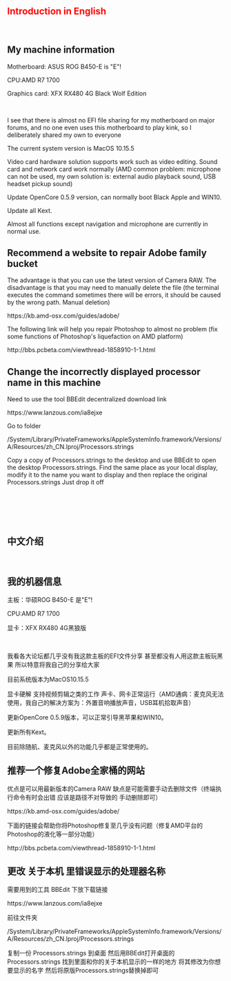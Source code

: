 <h2><span style="color: #ff0000;">Introduction in English</span></h2>
<br>
<h2>My machine information</h2>
<p>Motherboard: ASUS ROG B450-E is "E"!</p>
<p>CPU:AMD R7 1700</p>
<p>Graphics card: XFX RX480 4G Black Wolf Edition</p><br>
<p>I see that there is almost no EFI file sharing for my motherboard on major forums, and no one even uses this motherboard to play kink, so I deliberately shared my own to everyone</p>
<p>The current system version is MacOS 10.15.5</p>
<p>Video card hardware solution supports work such as video editing. Sound card and network card work normally (AMD common problem: microphone can not be used, my own solution is: external audio playback sound, USB headset pickup sound)</p>
<p>Update OpenCore 0.5.9 version, can normally boot Black Apple and WIN10. </p>
<p>Update all Kext. </p>
<p>Almost all functions except navigation and microphone are currently in normal use. </p>
<h2>Recommend a website to repair Adobe family bucket</h2>
<p>The advantage is that you can use the latest version of Camera RAW. The disadvantage is that you may need to manually delete the file (the terminal executes the command sometimes there will be errors, it should be caused by the wrong path. Manual deletion)</p>
<p>https://kb.amd-osx.com/guides/adobe/</p>
<p>The following link will help you repair Photoshop to almost no problem (fix some functions of Photoshop's liquefaction on AMD platform)</p>
<p>http://bbs.pcbeta.com/viewthread-1858910-1-1.html</p>
<h2>Change the incorrectly displayed processor name in this machine</h2>
<p>Need to use the tool BBEdit decentralized download link</p>
<p>https://www.lanzous.com/ia8ejxe</p>
<p>Go to folder</p>
<p>/System/Library/PrivateFrameworks/AppleSystemInfo.framework/Versions/A/Resources/zh_CN.lproj/Processors.strings</p>
<p>Copy a copy of Processors.strings to the desktop and use BBEdit to open the desktop Processors.strings. Find the same place as your local display, modify it to the name you want to display and then replace the original Processors.strings Just drop it off</p>
<br>
<br>
<br>
<br>
<h2>中文介绍</h2>
<br>
<h2>我的机器信息</h2>
<p>主板：华硕ROG B450-E 是"E"!</p>
<p>CPU:AMD R7 1700</p>
<p>显卡：XFX RX480 4G黑狼版</p><br>
<p>我看各大论坛都几乎没有我这款主板的EFI文件分享 甚至都没有人用这款主板玩黑果 所以特意将我自己的分享给大家</p>
<p>目前系统版本为MacOS10.15.5</p>
<p>显卡硬解 支持视频剪辑之类的工作  声卡、网卡正常运行（AMD通病：麦克风无法使用，我自己的解决方案为：外置音响播放声音，USB耳机拾取声音）</p>
<p>更新OpenCore 0.5.9版本，可以正常引导黑苹果和WIN10。</p>
<p>更新所有Kext。</p>
<p>目前除随航、麦克风以外的功能几乎都是正常使用的。</p>
<h2>推荐一个修复Adobe全家桶的网站</h2>
<p>优点是可以用最新版本的Camera RAW 缺点是可能需要手动去删除文件（终端执行命令有时会出错 应该是路径不对导致的 手动删除即可）</p>
<p>https://kb.amd-osx.com/guides/adobe/</p>
<p>下面的链接会帮助你将Photoshop修复至几乎没有问题（修复AMD平台的Photoshop的液化等一部分功能）</p>
<p>http://bbs.pcbeta.com/viewthread-1858910-1-1.html</p>
<h2>更改 关于本机 里错误显示的处理器名称</h2>
<p>需要用到的工具 BBEdit  下放下载链接</p>
<p>https://www.lanzous.com/ia8ejxe</p>
<p>前往文件夹</p>
<p>/System/Library/PrivateFrameworks/AppleSystemInfo.framework/Versions/A/Resources/zh_CN.lproj/Processors.strings</p>
<p>复制一份  Processors.strings  到桌面  然后用BBEdit打开桌面的Processors.strings 找到里面和你的关于本机显示的一样的地方 将其修改为你想要显示的名字 然后将原版Processors.strings替换掉即可</p>

